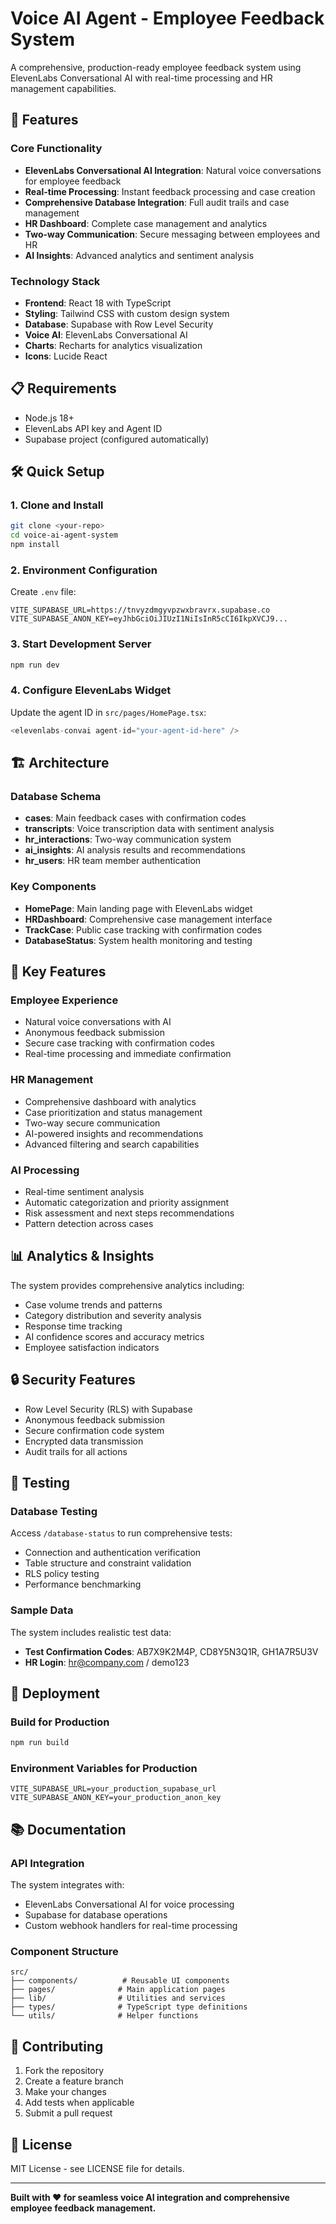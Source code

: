 # Voice AI Agent - Employee Feedback System

A comprehensive, production-ready employee feedback system using ElevenLabs Conversational AI with real-time processing and HR management capabilities.

## 🚀 Features

### Core Functionality
- **ElevenLabs Conversational AI Integration**: Natural voice conversations for employee feedback
- **Real-time Processing**: Instant feedback processing and case creation
- **Comprehensive Database Integration**: Full audit trails and case management
- **HR Dashboard**: Complete case management and analytics
- **Two-way Communication**: Secure messaging between employees and HR
- **AI Insights**: Advanced analytics and sentiment analysis

### Technology Stack
- **Frontend**: React 18 with TypeScript
- **Styling**: Tailwind CSS with custom design system
- **Database**: Supabase with Row Level Security
- **Voice AI**: ElevenLabs Conversational AI
- **Charts**: Recharts for analytics visualization
- **Icons**: Lucide React

## 📋 Requirements

- Node.js 18+
- ElevenLabs API key and Agent ID
- Supabase project (configured automatically)

## 🛠️ Quick Setup

### 1. Clone and Install
```bash
git clone <your-repo>
cd voice-ai-agent-system
npm install
```

### 2. Environment Configuration
Create `.env` file:
```env
VITE_SUPABASE_URL=https://tnvyzdmgyvpzwxbravrx.supabase.co
VITE_SUPABASE_ANON_KEY=eyJhbGciOiJIUzI1NiIsInR5cCI6IkpXVCJ9...
```

### 3. Start Development Server
```bash
npm run dev
```

### 4. Configure ElevenLabs Widget
Update the agent ID in `src/pages/HomePage.tsx`:
```typescript
<elevenlabs-convai agent-id="your-agent-id-here" />
```

## 🏗️ Architecture

### Database Schema
- **cases**: Main feedback cases with confirmation codes
- **transcripts**: Voice transcription data with sentiment analysis
- **hr_interactions**: Two-way communication system
- **ai_insights**: AI analysis results and recommendations
- **hr_users**: HR team member authentication

### Key Components
- **HomePage**: Main landing page with ElevenLabs widget
- **HRDashboard**: Comprehensive case management interface
- **TrackCase**: Public case tracking with confirmation codes
- **DatabaseStatus**: System health monitoring and testing

## 🎯 Key Features

### Employee Experience
- Natural voice conversations with AI
- Anonymous feedback submission
- Secure case tracking with confirmation codes
- Real-time processing and immediate confirmation

### HR Management
- Comprehensive dashboard with analytics
- Case prioritization and status management
- Two-way secure communication
- AI-powered insights and recommendations
- Advanced filtering and search capabilities

### AI Processing
- Real-time sentiment analysis
- Automatic categorization and priority assignment
- Risk assessment and next steps recommendations
- Pattern detection across cases

## 📊 Analytics & Insights

The system provides comprehensive analytics including:
- Case volume trends and patterns
- Category distribution and severity analysis
- Response time tracking
- AI confidence scores and accuracy metrics
- Employee satisfaction indicators

## 🔒 Security Features

- Row Level Security (RLS) with Supabase
- Anonymous feedback submission
- Secure confirmation code system
- Encrypted data transmission
- Audit trails for all actions

## 🧪 Testing

### Database Testing
Access `/database-status` to run comprehensive tests:
- Connection and authentication verification
- Table structure and constraint validation
- RLS policy testing
- Performance benchmarking

### Sample Data
The system includes realistic test data:
- **Test Confirmation Codes**: AB7X9K2M4P, CD8Y5N3Q1R, GH1A7R5U3V
- **HR Login**: hr@company.com / demo123

## 🚀 Deployment

### Build for Production
```bash
npm run build
```

### Environment Variables for Production
```env
VITE_SUPABASE_URL=your_production_supabase_url
VITE_SUPABASE_ANON_KEY=your_production_anon_key
```

## 📚 Documentation

### API Integration
The system integrates with:
- ElevenLabs Conversational AI for voice processing
- Supabase for database operations
- Custom webhook handlers for real-time processing

### Component Structure
```
src/
├── components/          # Reusable UI components
├── pages/              # Main application pages
├── lib/                # Utilities and services
├── types/              # TypeScript type definitions
└── utils/              # Helper functions
```

## 🤝 Contributing

1. Fork the repository
2. Create a feature branch
3. Make your changes
4. Add tests when applicable
5. Submit a pull request

## 📄 License

MIT License - see LICENSE file for details.

---

**Built with ❤️ for seamless voice AI integration and comprehensive employee feedback management.**